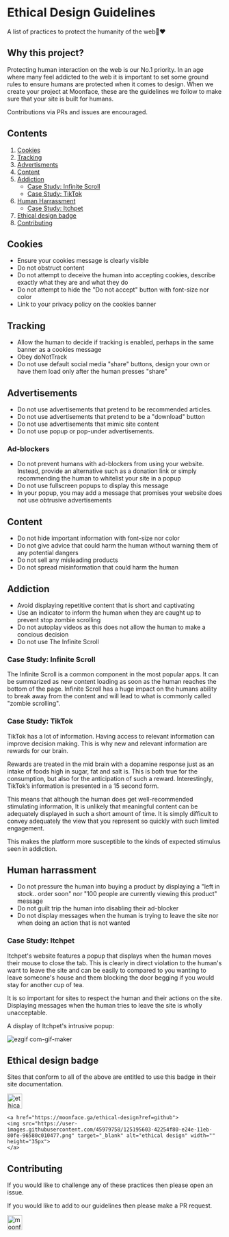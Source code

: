 # Ethical Design Guidelines
A list of practices to protect the humanity of the web🧍❤

## Why this project?
Protecting human interaction on the web is our No.1 priority. In an age where many feel addicted to the web it is important to set some ground rules to ensure humans are protected when it comes to design. When we create your project at Moonface, these are the guidelines we follow to make sure that your site is built for humans.

Contributions via PRs and issues are encouraged.

## Contents
1. [Cookies](#cookies)
1. [Tracking](#tracking)
2. [Advertisments](#tracking)
3. [Content](#content)
4. [Addiction](#addiction)
    - [Case Study: Infinite Scroll](#case-study-infinite-scroll)
    - [Case Study: TikTok](#case-study-tiktok)
6. [Human Harrassment](#human-harrassment)
    - [Case Study: Itchpet](#case-study-itchpet)
6. [Ethical design badge](#ethical-design-badge)
6. [Contributing](#contributing)

## Cookies
- Ensure your cookies message is clearly visible
- Do not obstruct content
- Do not attempt to deceive the human into accepting cookies, describe exactly what they are and what they do
- Do not attempt to hide the "Do not accept" button with font-size nor color
- Link to your privacy policy on the cookies banner

## Tracking
- Allow the human to decide if tracking is enabled, perhaps in the same banner as a cookies message
- Obey doNotTrack
- Do not use default social media "share" buttons, design your own or have them load only after the human presses "share"

## Advertisements
- Do not use advertisements that pretend to be recommended articles.
- Do not use advertisements that pretend to be a "download" button
- Do not use advertisements that mimic site content
- Do not use popup or pop-under advertisements.

### Ad-blockers
- Do not prevent humans with ad-blockers from using your website. Instead, provide an alternative such as a donation link or simply recommending the human to whitelist your site in a popup
- Do not use fullscreen popups to display this message
- In your popup, you may add a message that promises your website does not use obtrusive advertisements

## Content
- Do not hide important information with font-size nor color
- Do not give advice that could harm the human without warning them of any potential dangers
- Do not sell any misleading products
- Do not spread misinformation that could harm the human

## Addiction
- Avoid displaying repetitive content that is short and captivating
- Use an indicator to inform the human when they are caught up to prevent stop zombie scrolling
- Do not autoplay videos as this does not allow the human to make a concious decision
- Do not use The Infinite Scroll

### Case Study: Infinite Scroll

The Infinite Scroll is a common component in the most popular apps. It can be summarized as new content loading as soon as the human reaches the bottom of the page. Infinite Scroll has a huge impact on the humans ability to break away from the content and will lead to what is commonly called "zombie scrolling".

### Case Study: TikTok

TikTok has a lot of information. Having access to relevant information can improve decision making. This is why new and relevant information are rewards for our brain.

Rewards are treated in the mid brain with a dopamine response just as an intake of foods high in sugar, fat and salt is. This is both true for the consumption, but also for the anticipation of such a reward. Interestingly, TikTok’s information is presented in a 15 second form.

This means that although the human does get well-recommended stimulating information, It is unlikely that meaningful content can be adequately displayed in such a short amount of time. It is simply difficult to convey adequately the view that you represent so quickly with such limited engagement.

This makes the platform more susceptible to the kinds of expected stimulus seen in addiction.

## Human harrassment
- Do not pressure the human into buying a product by displaying a "left in stock.. order soon" nor "100 people are currently viewing this product" message
- Do not guilt trip the human into disabling their ad-blocker
- Do not display messages when the human is trying to leave the site nor when doing an action that is not wanted

### Case Study: Itchpet

Itchpet's website features a popup that displays when the human moves their mouse to close the tab. This is clearly in direct violation to the human's want to leave the site and can be easily to compared to you wanting to leave someone's house and them blocking the door begging if you would stay for another cup of tea.<br>

It is so important for sites to respect the human and their actions on the site. Displaying messages when the human tries to leave the site is wholly unacceptable.

A display of Itchpet's intrusive popup:

![ezgif com-gif-maker](https://user-images.githubusercontent.com/45979758/125140790-37ae6d00-e10b-11eb-86b0-95151ba084a2.gif)

## Ethical design badge

Sites that conform to all of the above are entitled to use this badge in their site documentation.

<a href="https://moonface.ga/ethical-design?ref=github">
<img src="https://user-images.githubusercontent.com/45979758/125195603-42254f80-e24e-11eb-80fe-96580c010477.png" target="_blank" alt="ethical design" width="" height="35px">
</a>

```
<a href="https://moonface.ga/ethical-design?ref=github">
<img src="https://user-images.githubusercontent.com/45979758/125195603-42254f80-e24e-11eb-80fe-96580c010477.png" target="_blank" alt="ethical design" width="" height="35px">
</a>
```

## Contributing

If you would like to challenge any of these practices then please open an issue.

If you would like to add to our guidelines then please make a PR request.

<a href="https://moonface.ga?ref=github">
<img src="https://user-images.githubusercontent.com/45979758/123560051-ef509000-d797-11eb-88dd-842b365a1f5f.png" target="_blank" alt="moonface" width="" height="35px">
</a>

